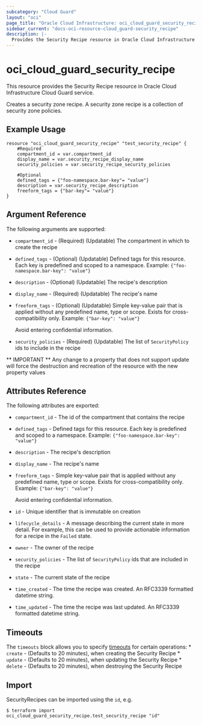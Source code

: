 ```yaml
---
subcategory: "Cloud Guard"
layout: "oci"
page_title: "Oracle Cloud Infrastructure: oci_cloud_guard_security_recipe"
sidebar_current: "docs-oci-resource-cloud_guard-security_recipe"
description: |-
  Provides the Security Recipe resource in Oracle Cloud Infrastructure Cloud Guard service
---
```


# oci_cloud_guard_security_recipe
This resource provides the Security Recipe resource in Oracle Cloud Infrastructure Cloud Guard service.

Creates a security zone recipe. A security zone recipe is a collection of security zone policies.


## Example Usage

```hcl
resource "oci_cloud_guard_security_recipe" "test_security_recipe" {
	#Required
	compartment_id = var.compartment_id
	display_name = var.security_recipe_display_name
	security_policies = var.security_recipe_security_policies

	#Optional
	defined_tags = {"foo-namespace.bar-key"= "value"}
	description = var.security_recipe_description
	freeform_tags = {"bar-key"= "value"}
}
```

## Argument Reference

The following arguments are supported:

* `compartment_id` - (Required) (Updatable) The compartment in which to create the recipe
* `defined_tags` - (Optional) (Updatable) Defined tags for this resource. Each key is predefined and scoped to a namespace. Example: `{"foo-namespace.bar-key": "value"}` 
* `description` - (Optional) (Updatable) The recipe's description
* `display_name` - (Required) (Updatable) The recipe's name
* `freeform_tags` - (Optional) (Updatable) Simple key-value pair that is applied without any predefined name, type or scope. Exists for cross-compatibility only. Example: `{"bar-key": "value"}`

	Avoid entering confidential information. 
* `security_policies` - (Required) (Updatable) The list of `SecurityPolicy` ids to include in the recipe


** IMPORTANT **
Any change to a property that does not support update will force the destruction and recreation of the resource with the new property values

## Attributes Reference

The following attributes are exported:

* `compartment_id` - The id of the compartment that contains the recipe
* `defined_tags` - Defined tags for this resource. Each key is predefined and scoped to a namespace. Example: `{"foo-namespace.bar-key": "value"}` 
* `description` - The recipe's description
* `display_name` - The recipe's name
* `freeform_tags` - Simple key-value pair that is applied without any predefined name, type or scope. Exists for cross-compatibility only. Example: `{"bar-key": "value"}`

	Avoid entering confidential information. 
* `id` - Unique identifier that is immutable on creation
* `lifecycle_details` - A message describing the current state in more detail. For example, this can be used to provide actionable information for a recipe in the `Failed` state.
* `owner` - The owner of the recipe
* `security_policies` - The list of `SecurityPolicy` ids that are included in the recipe
* `state` - The current state of the recipe
* `time_created` - The time the recipe was created. An RFC3339 formatted datetime string.
* `time_updated` - The time the recipe was last updated. An RFC3339 formatted datetime string.

## Timeouts

The `timeouts` block allows you to specify [timeouts](https://registry.terraform.io/providers/oracle/oci/latest/docs/guides/changing_timeouts) for certain operations:
	* `create` - (Defaults to 20 minutes), when creating the Security Recipe
	* `update` - (Defaults to 20 minutes), when updating the Security Recipe
	* `delete` - (Defaults to 20 minutes), when destroying the Security Recipe


## Import

SecurityRecipes can be imported using the `id`, e.g.

```
$ terraform import oci_cloud_guard_security_recipe.test_security_recipe "id"
```


